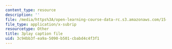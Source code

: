 ```yaml
---
content_type: resource
description: ''
file: /media/https%3A/open-learning-course-data-rc.s3.amazonaws.com/15-390-new-enterprises-spring-2013/3c94bb3fea9a5090b501cbabd4c4f3f1_cKJ0Bx3N2tQ.vtt
file_type: application/x-subrip
resourcetype: Other
title: 3play caption file
uid: 3c94bb3f-ea9a-5090-b501-cbabd4c4f3f1
---
```

